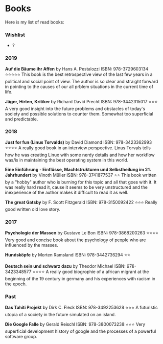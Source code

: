 # Books
Here is my list of read books:

### Wishlist
 - ?

### 2019

**Auf die Bäume ihr Affen** by Hans A. Pestalozzi 
ISBN: 978-3729603134 ⭐⭐⭐⭐⭐ 
This book is the best retrospective view of the last few years in a political and social point of view. The author is so clear and straight forward in pointing to the causes of our all prblem situations in the current time of life.

**Jäger, Hirten, Kritiker** by Richard David Precht 
ISBN: 978-3442315017 ⭐⭐⭐ 
A very good insight into the future problems and obstacles of today's society and possible solutions to counter them. Somewhat too superficial and predictable.

### 2018

**Just for fun (Linus Torvalds)** by David Diamond 
ISBN: 978-3423362993 ⭐⭐⭐⭐ 
A really good book in an interview perspective. Linus Torvals tells how he was creating Linux with some nerdy details and how her workflow was/is in maintaining the best operating system in this world.

**Eine Einführung - Einflüsse, Machtstrukturen und Selbstheilung im 21. Jahrhundert** by Vinoth Müller 
ISBN: 978-3741877537 ⭐⭐ 
This book written by a "hobby" author who is burning for this topic and all that goes with it. It was really hard read it, cause it seems to be very unstructured and the inexperience of the author makes it difficult to read it as well.

**The great Gatsby** by F. Scott Fitzgerald 
ISBN: 978-3150092422 ⭐⭐⭐ 
Really good written old love story.

### 2017

**Psychologie der Massen** by Gustave Le Bon 
ISBN: 978-3868200263 ⭐⭐⭐⭐ 
Very good and concise book about the psychology of people who are influenced by the masses.

**Hundsköpfe** by Morten Ramsland 
ISBN: 978-3442736294 ⭐⭐ 
<summary>

**Deutsch sein und schwarz dazu** by Theodor Michael 
ISBN: 978-3423348577 ⭐⭐⭐⭐ 
A really good biogrophie of a african migrant at the beginning of the 19 century in germany and his experiences with racism in the epoch.

### Past

**Das Tahiti Projekt** by Dirk C. Fleck 
ISBN: 978-3492253628 ⭐⭐⭐ 
A futuristic utopia of a society in the future simulated on an island.

**Die Google Falle** by Gerald Reischl 
ISBN: 978-3800073238 ⭐⭐⭐ 
Very superficial development history of google and the processes of a powerful software group.
